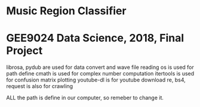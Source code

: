 # Music Region Classifier
GEE9024 Data Science, 2018, Final Project
===================================
librosa, pydub are used for data convert and wave file reading
os is used for path define
cmath is used for complex number computation
itertools is used for confusion matrix plotting
youtube-dl is for youtube download
re, bs4, request is also for crawling

ALL the path is define in our computer, so remeber to change it.
